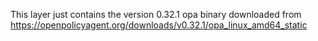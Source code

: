 This layer just contains the version 0.32.1 opa binary downloaded from https://openpolicyagent.org/downloads/v0.32.1/opa_linux_amd64_static
